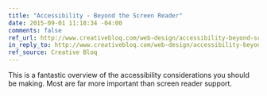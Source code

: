 ```yaml
---
title: "Accessibility - Beyond the Screen Reader"
date: 2015-09-01 11:18:34 -04:00
comments: false
ref_url: http://www.creativebloq.com/web-design/accessibility-beyond-screen-reader-91516540
in_reply_to: http://www.creativebloq.com/web-design/accessibility-beyond-screen-reader-91516540
ref_source: Creative Bloq
---
```


This is a fantastic overview of the accessibility considerations you should be making. Most are far more important than screen reader support.